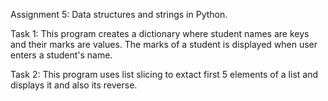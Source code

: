 Assignment 5: Data structures and strings in Python.

Task 1: This program creates a dictionary where student names are keys and their marks are values. The marks of a student is displayed when user enters a student's name.

Task 2: This program uses list slicing to extact first 5 elements of a list and displays it and also its reverse.